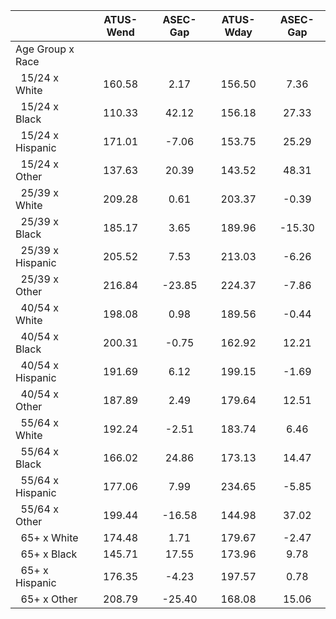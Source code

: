 
|                      |    ATUS-Wend |     ASEC-Gap |    ATUS-Wday |     ASEC-Gap |
| -------------------- | :----------: | :----------: | :----------: | :----------: |
| Age Group x Race     |              |              |              |              |
| &nbsp;&nbsp;15/24 x White |       160.58 |         2.17 |       156.50 |         7.36 |
| &nbsp;&nbsp;15/24 x Black |       110.33 |        42.12 |       156.18 |        27.33 |
| &nbsp;&nbsp;15/24 x Hispanic |       171.01 |        -7.06 |       153.75 |        25.29 |
| &nbsp;&nbsp;15/24 x Other |       137.63 |        20.39 |       143.52 |        48.31 |
| &nbsp;&nbsp;25/39 x White |       209.28 |         0.61 |       203.37 |        -0.39 |
| &nbsp;&nbsp;25/39 x Black |       185.17 |         3.65 |       189.96 |       -15.30 |
| &nbsp;&nbsp;25/39 x Hispanic |       205.52 |         7.53 |       213.03 |        -6.26 |
| &nbsp;&nbsp;25/39 x Other |       216.84 |       -23.85 |       224.37 |        -7.86 |
| &nbsp;&nbsp;40/54 x White |       198.08 |         0.98 |       189.56 |        -0.44 |
| &nbsp;&nbsp;40/54 x Black |       200.31 |        -0.75 |       162.92 |        12.21 |
| &nbsp;&nbsp;40/54 x Hispanic |       191.69 |         6.12 |       199.15 |        -1.69 |
| &nbsp;&nbsp;40/54 x Other |       187.89 |         2.49 |       179.64 |        12.51 |
| &nbsp;&nbsp;55/64 x White |       192.24 |        -2.51 |       183.74 |         6.46 |
| &nbsp;&nbsp;55/64 x Black |       166.02 |        24.86 |       173.13 |        14.47 |
| &nbsp;&nbsp;55/64 x Hispanic |       177.06 |         7.99 |       234.65 |        -5.85 |
| &nbsp;&nbsp;55/64 x Other |       199.44 |       -16.58 |       144.98 |        37.02 |
| &nbsp;&nbsp;65+ x White |       174.48 |         1.71 |       179.67 |        -2.47 |
| &nbsp;&nbsp;65+ x Black |       145.71 |        17.55 |       173.96 |         9.78 |
| &nbsp;&nbsp;65+ x Hispanic |       176.35 |        -4.23 |       197.57 |         0.78 |
| &nbsp;&nbsp;65+ x Other |       208.79 |       -25.40 |       168.08 |        15.06 |

